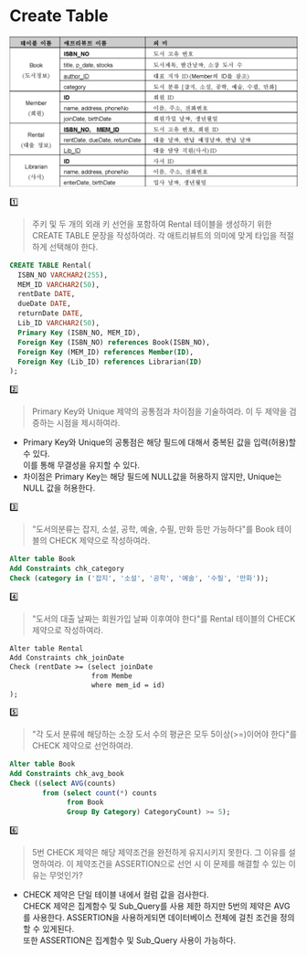 # Create Table
![shopping](https://github.com/secgyu/Database/blob/main/LibraryDB/LibraryDB.png)

1️⃣
> 주키 및 두 개의 외래 키 선언을 포함하여 Rental 테이블을 생성하기 위한 CREATE TABLE 문장을 작성하여라.
  각 애트리뷰트의 의미에 맞게 타입을 적절하게 선택해야 한다.
```sql
CREATE TABLE Rental(
  ISBN_NO VARCHAR2(255),
  MEM_ID VARCHAR2(50),
  rentDate DATE,
  dueDate DATE,
  returnDate DATE,
  Lib_ID VARCHAR2(50),
  Primary Key (ISBN_NO, MEM_ID),
  Foreign Key (ISBN_NO) references Book(ISBN_NO),
  Foreign Key (MEM_ID) references Member(ID),
  Foreign Key (Lib_ID) references Librarian(ID)
);
```
2️⃣
> Primary Key와 Unique 제약의 공통점과 차이점을 기술하여라. 이 두 제약을 검증하는 시점을 제시하여라.
- Primary Key와 Unique의 공통점은 해당 필드에 대해서 중복된 값을 입력(허용)할 수 있다.  
  이를 통해 무결성을 유지할 수 있다.
- 차이점은 Primary Key는 해당 필드에 NULL값을 허용하지 않지만, Unique는 NULL 값을 허용한다.

3️⃣
> "도서의분류는 잡지, 소설, 공학, 예술, 수필, 만화 등만 가능하다"를 Book 테이블의 CHECK 제약으로 작성하여라.
```sql
Alter table Book
Add Constraints chk_category
Check (category in ('잡지', '소설', '공학', '예술', '수필', '만화'));
```

4️⃣
> "도서의 대출 날짜는 회원가입 날짜 이후여야 한다"를 Rental 테이블의 CHECK 제약으로 작성하여라.
```
Alter table Rental
Add Constraints chk_joinDate
Check (rentDate >= (select joinDate
                    from Membe
                    where mem_id = id)
);
```

5️⃣
> "각 도서 분류에 해당하는 소장 도서 수의 평균은 모두 5이상(>=)이어야 한다"를 CHECK 제약으로 선언하여라.
```sql
Alter table Book
Add Constraints chk_avg_book
Check ((select AVG(counts)
        from (select count(*) counts
              from Book
              Group By Category) CategoryCount) >= 5);
```

6️⃣
> 5번 CHECK 제약은 해당 제약조건을 완전하게 유지시키지 못한다. 그 이유를 설명하여라.
  이 제약조건을 ASSERTION으로 선언 시 이 문제를 해결할 수 있는 이유는 무엇인가?
- CHECK 제약은 단일 테이블 내에서 컬럼 값을 검사한다.  
  CHECK 제약은 집계함수 및 Sub_Query를 사용 제한 하지만 5번의 제약은 AVG를 사용한다.
  ASSERTION을 사용하게되면 데이터베이스 전체에 걸친 조건을 정의할 수 있게된다.  
  또한 ASSERTION은 집계함수 및 Sub_Query 사용이 가능하다.
